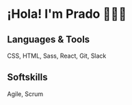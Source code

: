# ¡Hola! I'm Prado 👋👩‍💻

## Languages & Tools
CSS, HTML, Sass, React, Git, Slack

## Softskills
Agile, Scrum


